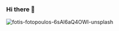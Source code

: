 ### Hi there 👋

<!--
**AliHassanCheema/AliHassanCheema** is a ✨ _special_ ✨ repository because its `README.md` (this file) appears on your GitHub profile.

Here are some ideas to get you started:

- 🔭 I’m currently working on ...
- 🌱 I’m currently learning ...
- 👯 I’m looking to collaborate on ...
- 🤔 I’m looking for help with ...
- 💬 Ask me about ...
- 📫 How to reach me: ...
- 😄 Pronouns: ...
- ⚡ Fun fact: ...
-->
![fotis-fotopoulos-6sAl6aQ4OWI-unsplash](https://user-images.githubusercontent.com/89581977/171554048-5f754813-9788-4183-9683-231b6ffd3e03.jpg)
